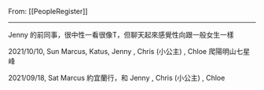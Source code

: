 From: [[PeopleRegister]]

---

Jenny 的前同事，很中性一看很像T，但聊天起來感覺性向跟一般女生一樣

2021/10/10, Sun Marcus, Katus, Jenny , Chris (小公主) , Chloe 爬陽明山七星峰

2021/09/18, Sat Marcus 約宜蘭行，和 Jenny , Chris (小公主) , Chloe